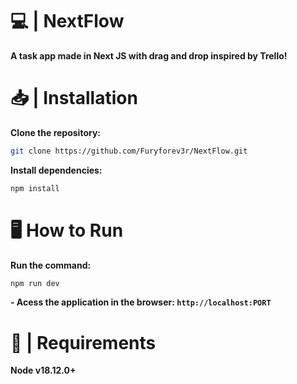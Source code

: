 # 💻 | NextFlow
**A task app made in Next JS with drag and drop inspired by Trello!**

# 📥 | Installation
**Clone the repository:**
```bash
git clone https://github.com/Furyforev3r/NextFlow.git
```
**Install dependencies:**
```bash
npm install
```
# 🖥️ How to Run
**Run the command:**
```bash
npm run dev
```
**- Acess the application in the browser: `http://localhost:PORT`**

# 📝 | Requirements
**Node v18.12.0+**
